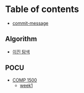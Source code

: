 # Table of contents

- [commit-message](README.md)

## Algorithm

- [이진 탐색](./docs/Algorithm/binary-search.md)

## POCU

- [COMP 1500](./docs/POCU/COMP1500/README.md)
  - [week1](./docs/POCU/COMP1500/docs/week1.md)
